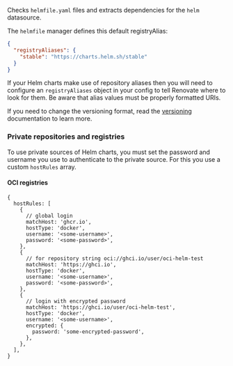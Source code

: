 Checks `helmfile.yaml` files and extracts dependencies for the `helm` datasource.

The `helmfile` manager defines this default registryAlias:

```json
{
  "registryAliases": {
    "stable": "https://charts.helm.sh/stable"
  }
}
```

If your Helm charts make use of repository aliases then you will need to configure an `registryAliases` object in your config to tell Renovate where to look for them. Be aware that alias values must be properly formatted URIs.

If you need to change the versioning format, read the [versioning](https://docs.renovatebot.com/modules/versioning/) documentation to learn more.

### Private repositories and registries

To use private sources of Helm charts, you must set the password and username you use to authenticate to the private source.
For this you use a custom `hostRules` array.

#### OCI registries

```json5
{
  hostRules: [
    {
      // global login
      matchHost: 'ghcr.io',
      hostType: 'docker',
      username: '<some-username>',
      password: '<some-password>',
    },
    {
      // for repository string oci://ghci.io/user/oci-helm-test
      matchHost: 'https://ghci.io',
      hostType: 'docker',
      username: '<some-username>',
      password: '<some-password>',
    },
    {
      // login with encrypted password
      matchHost: 'https://ghci.io/user/oci-helm-test',
      hostType: 'docker',
      username: '<some-username>',
      encrypted: {
        password: 'some-encrypted-password',
      },
    },
  ],
}
```
